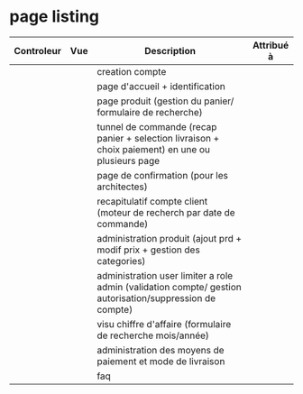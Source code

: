 # page listing

|Controleur|Vue|Description|Attribué à|
|---|---|---|---|
|||creation compte||
|||page d'accueil + identification||
|||page produit (gestion du panier/ formulaire de recherche)||
|||tunnel de commande (recap panier + selection livraison + choix paiement) en une ou plusieurs page||
|||page de confirmation (pour les architectes)||
|||recapitulatif compte client (moteur de recherch par date de commande)||
|||administration produit (ajout prd + modif prix + gestion des categories)||
|||administration user limiter a role admin (validation compte/ gestion autorisation/suppression de compte)||
|||visu chiffre d'affaire (formulaire de recherche mois/année)||
|||administration des moyens de paiement et mode de livraison||
|||faq||
